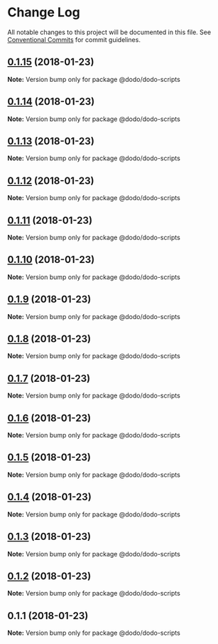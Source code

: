 # Change Log

All notable changes to this project will be documented in this file.
See [Conventional Commits](https://conventionalcommits.org) for commit guidelines.

<a name="0.1.15"></a>
## [0.1.15](/compare/@dodo/dodo-scripts@0.1.14...@dodo/dodo-scripts@0.1.15) (2018-01-23)




**Note:** Version bump only for package @dodo/dodo-scripts

<a name="0.1.14"></a>
## [0.1.14](/compare/@dodo/dodo-scripts@0.1.13...@dodo/dodo-scripts@0.1.14) (2018-01-23)




**Note:** Version bump only for package @dodo/dodo-scripts

<a name="0.1.13"></a>
## [0.1.13](/compare/@dodo/dodo-scripts@0.1.12...@dodo/dodo-scripts@0.1.13) (2018-01-23)




**Note:** Version bump only for package @dodo/dodo-scripts

<a name="0.1.12"></a>
## [0.1.12](/compare/@dodo/dodo-scripts@0.1.11...@dodo/dodo-scripts@0.1.12) (2018-01-23)




**Note:** Version bump only for package @dodo/dodo-scripts

<a name="0.1.11"></a>
## [0.1.11](/compare/@dodo/dodo-scripts@0.1.10...@dodo/dodo-scripts@0.1.11) (2018-01-23)




**Note:** Version bump only for package @dodo/dodo-scripts

<a name="0.1.10"></a>
## [0.1.10](/compare/@dodo/dodo-scripts@0.1.9...@dodo/dodo-scripts@0.1.10) (2018-01-23)




**Note:** Version bump only for package @dodo/dodo-scripts

<a name="0.1.9"></a>
## [0.1.9](/compare/@dodo/dodo-scripts@0.1.8...@dodo/dodo-scripts@0.1.9) (2018-01-23)




**Note:** Version bump only for package @dodo/dodo-scripts

<a name="0.1.8"></a>
## [0.1.8](/compare/@dodo/dodo-scripts@0.1.7...@dodo/dodo-scripts@0.1.8) (2018-01-23)




**Note:** Version bump only for package @dodo/dodo-scripts

<a name="0.1.7"></a>
## [0.1.7](/compare/@dodo/dodo-scripts@0.1.6...@dodo/dodo-scripts@0.1.7) (2018-01-23)




**Note:** Version bump only for package @dodo/dodo-scripts

<a name="0.1.6"></a>
## [0.1.6](/compare/@dodo/dodo-scripts@0.1.5...@dodo/dodo-scripts@0.1.6) (2018-01-23)




**Note:** Version bump only for package @dodo/dodo-scripts

<a name="0.1.5"></a>
## [0.1.5](/compare/@dodo/dodo-scripts@0.1.4...@dodo/dodo-scripts@0.1.5) (2018-01-23)




**Note:** Version bump only for package @dodo/dodo-scripts

<a name="0.1.4"></a>
## [0.1.4](/compare/@dodo/dodo-scripts@0.1.3...@dodo/dodo-scripts@0.1.4) (2018-01-23)




**Note:** Version bump only for package @dodo/dodo-scripts

<a name="0.1.3"></a>
## [0.1.3](/compare/@dodo/dodo-scripts@0.1.2...@dodo/dodo-scripts@0.1.3) (2018-01-23)




**Note:** Version bump only for package @dodo/dodo-scripts

<a name="0.1.2"></a>
## [0.1.2](/compare/@dodo/dodo-scripts@0.1.1...@dodo/dodo-scripts@0.1.2) (2018-01-23)




**Note:** Version bump only for package @dodo/dodo-scripts

<a name="0.1.1"></a>
## 0.1.1 (2018-01-23)




**Note:** Version bump only for package @dodo/dodo-scripts
